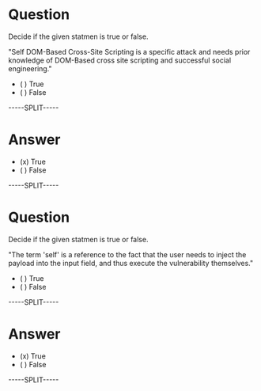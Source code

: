 
# Question

Decide if the given statmen is true or false.

"Self DOM-Based Cross-Site Scripting is a specific attack and needs prior knowledge of DOM-Based cross site scripting and successful social engineering."

* ( ) True
* ( ) False

-----SPLIT-----

# Answer

* (x) True
* ( ) False


-----SPLIT-----


# Question

Decide if the given statmen is true or false.

"The term 'self' is a reference to the fact that the user needs to inject the payload into the input field, and thus execute the vulnerability themselves."

* ( ) True
* ( ) False

-----SPLIT-----

# Answer

* (x) True
* ( ) False


-----SPLIT-----


